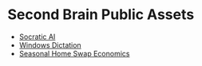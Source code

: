 # Second Brain Public Assets
- [Socratic AI](socratic-ai.html)
- [Windows Dictation](windows%20dictation.html)
- [Seasonal Home Swap Economics](seasonal-home-swap-economics.html)

